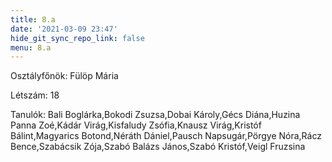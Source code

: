 ```yaml
---
title: 8.a
date: '2021-03-09 23:47'
hide_git_sync_repo_link: false
menu: 8.a
---
```


Osztályfőnök: Fülöp Mária

Létszám: 18

Tanulók: Bali Boglárka,Bokodi Zsuzsa,Dobai Károly,Gécs Diána,Huzina Panna Zoé,Kádár Virág,Kisfaludy Zsófia,Knausz Virág,Kristóf Bálint,Magyarics Botond,Néráth Dániel,Pausch Napsugár,Pörgye Nóra,Rácz Bence,Szabácsik Zója,Szabó Balázs János,Szabó Kristóf,Veigl Fruzsina